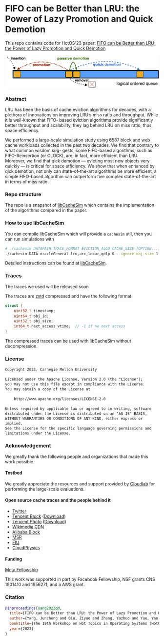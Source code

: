
# FIFO can be Better than LRU: the Power of Lazy Promotion and Quick Demotion
This repo contains code for HotOS'23 paper: [FIFO can be Better than LRU: the Power of Lazy Promotion and Quick Demotion](https://junchengyang.com/publications/HotOS23-qdlp.pdf)

![HotOS diagram](diagram1.png)


### Abstract
LRU has been the basis of cache eviction algorithms for decades, with a plethora of innovations on improving LRU’s miss ratio and throughput. While it is well-known that FIFO- based eviction algorithms provide significantly better throughput and scalability, they lag behind LRU on miss ratio, thus, space efficiency. 

We performed a large-scale simulation study using 6587 block and web cache workloads collected in the past two decades. We find that contrary to what common wisdom sug- gests, some FIFO-based algorithms, such as FIFO-Reinsertion (or CLOCK), are, in fact, more efficient than LRU. Moreover, we find that qick demotion — evicting most new objects very quickly — is critical for space efficiency. We show that when enhanced by qick demotion, not only can state-of-the-art algorithms be more efficient, a simple FIFO-based algorithm can outperform five complex state-of-the-art in terms of miss ratio. 


### Repo structure 
The repo is a snapshot of [libCacheSim](https://github.com/1a1a11a/libCacheSim) which contains the implementation of the algorithms compared in the paper. 


### How to use libCacheSim
You can compile libCacheSim which will provide a `cachesim` util, then you can run simulations with
```bash
# ./cachesim DATAPATH TRACE_FORMAT EVICTION_ALGO CACHE_SIZE [OPTION...]
./cachesim DATA oracleGeneral lru,arc,lecar,qdlp 0 --ignore-obj-size 1
```
Detailed instructions can be found at [libCacheSim](https://github.com/1a1a11a/libCacheSim).


### Traces
The traces we used will be released soon

The traces are [zstd](https://github.com/facebook/zstd) compressed and have the following format:
```c
struct {
    uint32_t timestamp;
    uint64_t obj_id;
    uint32_t obj_size;
    int64_t next_access_vtime;  // -1 if no next access
}
```
The compressed traces can be used with libCacheSim without decompression.


### License
```
Copyright 2023, Carnegie Mellon University

Licensed under the Apache License, Version 2.0 (the "License");
you may not use this file except in compliance with the License.
You may obtain a copy of the License at

    http://www.apache.org/licenses/LICENSE-2.0

Unless required by applicable law or agreed to in writing, software
distributed under the License is distributed on an "AS IS" BASIS,
WITHOUT WARRANTIES OR CONDITIONS OF ANY KIND, either express or implied.
See the License for the specific language governing permissions and
limitations under the License.
```

### Acknowledgement
We greatly thank the following people and organizations that made this work possible. 
#### Testbed
We greatly appreciate the resources and support provided by [Cloudlab](https://cloudlab.us) for performing the large-scale evaluations. 
<!-- Especially Leigh and Mike for helping with many aspects of using the testbed. -->

#### Open source cache traces and **the people behind it**
* [Twitter](https://github.com/twitter/cache-traces)
* [Tencent Block](https://www.usenix.org/conference/atc20/presentation/zhang-yu) ([Download](http://iotta.snia.org/traces/parallel?only=27917))
* [Tencent Photo](https://dl.acm.org/doi/10.1145/3205289.3205299) ([Download](http://iotta.snia.org/traces/parallel?only=27476))
* [Wikimedia CDN](https://wikitech.wikimedia.org/wiki/Analytics/Data_Lake/Traffic/Caching)
* [Alibaba Block](https://github.com/alibaba/block-traces)
* [MSR](http://iotta.snia.org/traces/block-io?only=388)
* [FIU](http://iotta.snia.org/traces/block-io?only=390)
* [CloudPhysics](https://www.usenix.org/conference/fast15/technical-sessions/presentation/waldspurger)

#### Funding
[Meta Fellowship](https://research.facebook.com/blog/2020/1/announcing-the-recipients-of-the-2020-facebook-fellowship-awards/)

This work was supported in part by Facebook Fellowship, NSF grants CNS 1901410 and 1956271, and a AWS grant. 


### Citation
```bibtex
@inproceedings{yang2023qd,
  title={FIFO can be Better than LRU: the Power of Lazy Promotion and Quick Demotion},
  author={Yang, Juncheng and Qiu, Ziyue and Zhang, Yazhuo and Yue, Yao and Rashmi, K.V.},
  booktitle={The 19th Workshop on Hot Topics in Operating Systems (HotOS 23)},
  year={2023}
}
``` 


